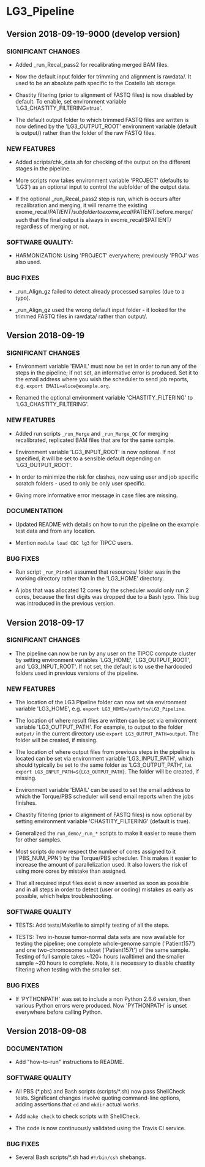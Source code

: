 # LG3_Pipeline

## Version 2018-09-19-9000 (develop version)

### SIGNIFICANT CHANGES

 * Added _run_Recal_pass2 for recalibrating merged BAM files.

 * Now the default input folder for trimming and alignment is rawdata/.
   It used to be an absolute path specific to the Costello lab storage.

 * Chastity filtering (prior to alignment of FASTQ files) is now disabled by
   default. To enable, set environment variable 'LG3_CHASTITY_FILTERING=true'.

 * The default output folder to which trimmed FASTQ files are written is now
   defined by the 'LG3_OUTPUT_ROOT' environment variable (default is output/)
   rather than the folder of the raw FASTQ files.

### NEW FEATURES

 * Added scripts/chk_data.sh for checking of the output on the different
   stages in the pipeline.

 * More scripts now takes environment variable 'PROJECT' (defaults to 'LG3')
   as an optional input to control the subfolder of the output data.
 
 * If the optional _run_Recal_pass2 step is run, which is occurs after
   recalibration and merging, it will rename the existing exome_recal/$PATIENT/
   subfolder to exome_recal/$PATIENT.before.merge/ such that the final output
   is always in exome_recal/$PATIENT/ regardless of merging or not.

### SOFTWARE QUALITY:

 * HARMONIZATION: Using 'PROJECT' everywhere; previously 'PROJ' was also used.

### BUG FIXES

 * _run_Align_gz failed to detect already processed samples (due to a typo).
 
 * _run_Align_gz used the wrong default input folder - it looked for the
   trimmed FASTQ files in rawdata/ rather than output/.
 

## Version 2018-09-19

### SIGNIFICANT CHANGES

 * Environment variable 'EMAIL' must now be set in order to run any of the
   steps in the pipeline; if not set, an informative error is produced.  Set
   it to the email address where you wish the scheduler to send job reports,
   e.g. `export EMAIL=alice@example.org`.

 * Renamed the optional environment variable 'CHASTITY_FILTERING' to
   'LG3_CHASTITY_FILTERING'.

### NEW FEATURES

 * Added run scripts `_run_Merge` and `_run_Merge_QC` for merging recalibrated,
   replicated BAM files that are for the same sample.
 
 * Environment variable 'LG3_INPUT_ROOT' is now optional.  If not specified,
   it will be set to a sensible default depending on 'LG3_OUTPUT_ROOT'.

 * In order to minimize the risk for clashes, now using user and job specific
   scratch folders - used to only be only user specific.

 * Giving more informative error message in case files are missing.

### DOCUMENTATION

 * Updated README with details on how to run the pipeline on the example test
   data and from any location.

 * Mention `module load CBC lg3` for TIPCC users.
 
### BUG FIXES

 * Run script `_run_Pindel` assumed that resources/ folder was in the working
   directory rather than in the 'LG3_HOME' directory.

 * A jobs that was allocated 12 cores by the scheduler would only run 2 cores,
   because the first digits was dropped due to a Bash typo.  This bug was
   introduced in the previous version.
 

## Version 2018-09-17

### SIGNIFICANT CHANGES

 * The pipeline can now be run by any user on the TIPCC compute cluster by
   setting environment variables 'LG3_HOME', 'LG3_OUTPUT_ROOT', and
   'LG3_INPUT_ROOT'. If not set, the default is to use the hardcoded folders
   used in previous versions of the pipeline.

### NEW FEATURES

 * The location of the LG3 Pipeline folder can now set via environment variable
   'LG3_HOME', e.g. `export LG3_HOME=/path/to/LG3_Pipeline`.
  
 * The location of where result files are written can be set via environment
   variable 'LG3_OUTPUT_PATH'.  For example, to output to the folder `output/`
   in the current directory use `export LG3_OUTPUT_PATH=output`. The folder
   will be created, if missing.
  
 * The location of where output files from previous steps in the pipeline is
   located can be set via environment variable 'LG3_INPUT_PATH', which should
   typically be set to the same folder as 'LG3_OUTPUT_PATH', i.e.
   `export LG3_INPUT_PATH=${LG3_OUTPUT_PATH}`. The folder will be created, if
   missing.

 * Environment variable 'EMAIL' can be used to set the email address to which
   the Torque/PBS scheduler will send email reports when the jobs finishes.

 * Chastity filtering (prior to alignment of FASTQ files) is now optional by
   setting environment variable 'CHASTITY_FILTERING' (default is true).
  
 * Generalized the `run_demo/_run_*` scripts to make it easier to reuse them
   for other samples.

 * Most scripts do now respect the number of cores assigned to it
   ('PBS_NUM_PPN') by the Torque/PBS scheduler.  This makes it easier to
   increase the amount of parallelization used.  It also lowers the risk of
   using more cores by mistake than assigned.

 * That all required input files exist is now asserted as soon as possible and
   in all steps in order to detect (user or coding) mistakes as early as
   possible, which helps troubleshooting.

### SOFTWARE QUALITY

 * TESTS: Add tests/Makefile to simplify testing of all the steps.

 * TESTS: Two in-house tumor-normal data sets are now available for testing the
   pipeline; one complete whole-genome sample ('Patient157') and one
   two-chromosome subset ('Patient157t') of the same sample.  Testing of full
   sample takes ~120+ hours (walltime) and the smaller sample ~20 hours to
   complete. Note, it is necessary to disable chastity filtering when testing
   with the smaller set.

### BUG FIXES

 * If 'PYTHONPATH' was set to include a non Python 2.6.6 version, then various
   Python errors were produced.  Now 'PYTHONPATH' is unset everywhere before
   calling Python.


## Version 2018-09-08

### DOCUMENTATION

 * Add "how-to-run" instructions to README.


### SOFTWARE QUALITY

 * All PBS (\*.pbs) and Bash scripts (scripts/\*.sh) now pass ShellCheck tests.
   Significant changes involve quoting command-line options, adding assertions
   that `cd` and `mkdir` actual works.

 * Add `make check` to check scripts with ShellCheck.

 * The code is now continuously validated using the Travis CI service.


### BUG FIXES

 * Several Bash scripts/\*.sh had `#!/bin/csh` shebangs.
